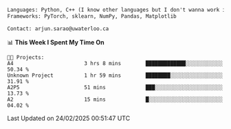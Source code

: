 ```txt
Languages: Python, C++ (I know other languages but I don't wanna work in em)
Frameworks: PyTorch, sklearn, NumPy, Pandas, Matplotlib

Contact: arjun.sarao@uwaterloo.ca
```

<!--START_SECTION:waka-->
📊 **This Week I Spent My Time On** 

```text
🐱‍💻 Projects: 
A4                       3 hrs 8 mins        █████████████░░░░░░░░░░░░   50.34 % 
Unknown Project          1 hr 59 mins        ████████░░░░░░░░░░░░░░░░░   31.91 % 
A2P5                     51 mins             ███░░░░░░░░░░░░░░░░░░░░░░   13.73 % 
A2                       15 mins             █░░░░░░░░░░░░░░░░░░░░░░░░   04.02 % 
```


 Last Updated on 24/02/2025 00:51:47 UTC
<!--END_SECTION:waka-->
